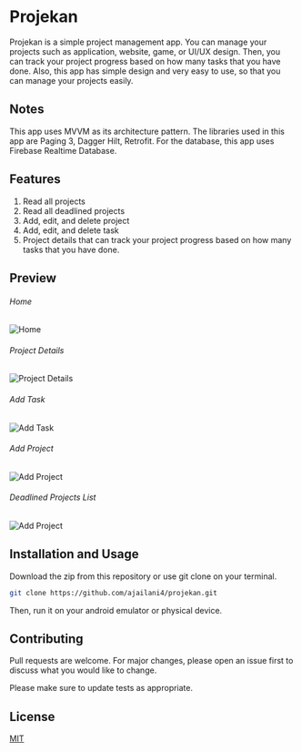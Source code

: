 # Projekan
Projekan is a simple project management app. You can manage your projects such as application, website, game, or UI/UX design. Then, you can track your project progress based on how many tasks that you have done. Also, this app has simple design and very easy to use, so that you can manage your projects easily.

## Notes
This app uses MVVM as its architecture pattern. The libraries used in this app are Paging 3, Dagger Hilt, Retrofit. For the database, this app uses Firebase Realtime Database.

## Features
1. Read all projects
2. Read all deadlined projects
3. Add, edit, and delete project
4. Add, edit, and delete task
5. Project details that can track your project progress based on how many tasks that you have done.

## Preview
###### Home
![Home](https://firebasestorage.googleapis.com/v0/b/projekan-142f8.appspot.com/o/Screenshots%2F01%20Home.jpg?alt=media&token=8cb41198-dcc6-4c5a-8a74-4b17ac1c0f91)

###### Project Details
![Project Details](https://firebasestorage.googleapis.com/v0/b/projekan-142f8.appspot.com/o/Screenshots%2F02%20Project%20Details.jpg?alt=media&token=c33abfff-2bd4-4df7-97be-6d912a907593)

###### Add Task
![Add Task](https://firebasestorage.googleapis.com/v0/b/projekan-142f8.appspot.com/o/Screenshots%2F02%20Project%20Details.jpg?alt=media&token=c33abfff-2bd4-4df7-97be-6d912a907593)

###### Add Project
![Add Project](https://firebasestorage.googleapis.com/v0/b/projekan-142f8.appspot.com/o/Screenshots%2F04%20Add%20New%20Project.jpg?alt=media&token=f676a961-f975-400e-b99e-27836b90da41)

###### Deadlined Projects List
![Add Project](https://firebasestorage.googleapis.com/v0/b/projekan-142f8.appspot.com/o/Screenshots%2F05%20Deadlined%20Projects.jpg?alt=media&token=66202cb6-f334-42c1-af95-4a08a35b392a)

## Installation and Usage
Download the zip from this repository or use git clone on your terminal.

```bash
git clone https://github.com/ajailani4/projekan.git
```
Then, run it on your android emulator or physical device.

## Contributing
Pull requests are welcome. For major changes, please open an issue first to discuss what you would like to change.

Please make sure to update tests as appropriate.

## License
[MIT](https://choosealicense.com/licenses/mit/)
